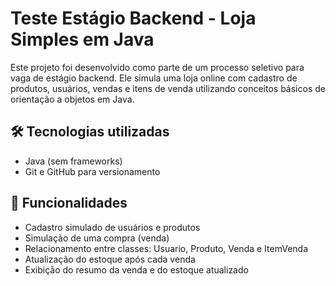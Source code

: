 # Teste Estágio Backend - Loja Simples em Java

Este projeto foi desenvolvido como parte de um processo seletivo para vaga de estágio backend. Ele simula uma loja online com cadastro de produtos, usuários, vendas e itens de venda utilizando conceitos básicos de orientação a objetos em Java.

## 🛠 Tecnologias utilizadas

- Java (sem frameworks)
- Git e GitHub para versionamento

## 📌 Funcionalidades

- Cadastro simulado de usuários e produtos
- Simulação de uma compra (venda)
- Relacionamento entre classes: Usuario, Produto, Venda e ItemVenda
- Atualização do estoque após cada venda
- Exibição do resumo da venda e do estoque atualizado



